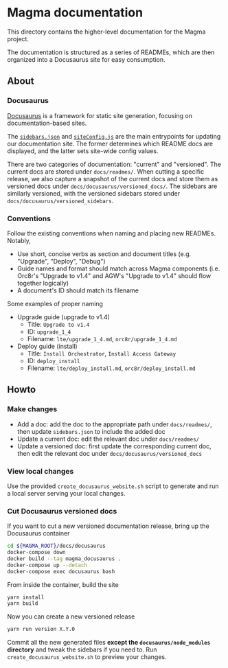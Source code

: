 # Magma documentation

This directory contains the higher-level documentation for the Magma project.

The documentation is structured as a series of READMEs, which are then
organized into a Docusaurus site for easy consumption.

## About

### Docusaurus

[Docusaurus](https://docusaurus.io/) is a framework for static site generation,
focusing on documentation-based sites.

The [`sidebars.json`](https://v1.docusaurus.io/docs/en/navigation) and
[`siteConfig.js`](https://v1.docusaurus.io/docs/en/site-config) are the main
entrypoints for updating our documentation site. The former determines which
README docs are displayed, and the latter sets site-wide config values.

There are two categories of documentation: "current" and "versioned". The
current docs are stored under `docs/readmes/`. When cutting a specific release,
we also capture a snapshot of the current docs and store them as versioned
docs under `docs/docusaurus/versioned_docs/`. The sidebars are similarly
versioned, with the versioned sidebars stored under
`docs/docusaurus/versioned_sidebars`.

### Conventions

Follow the existing conventions when naming and placing new READMEs. Notably,

- Use short, concise verbs as section and document titles (e.g. "Upgrade", "Deploy", "Debug")
- Guide names and format should match across Magma components (i.e. Orc8r's "Upgrade to v1.4" and AGW's "Upgrade to v1.4" should flow together logically)
- A document's ID should match its filename

Some examples of proper naming

- Upgrade guide (upgrade to v1.4)
    - Title: `Upgrade to v1.4`
    - ID: `upgrade_1_4`
    - Filename: `lte/upgrade_1_4.md`, `orc8r/upgrade_1_4.md`
- Deploy guide (install)
    - Title: `Install Orchestrator`, `Install Access Gateway`
    - ID: `deploy_install`
    - Filename: `lte/deploy_install.md`, `orc8r/deploy_install.md`

## Howto

### Make changes

- Add a doc: add the doc to the appropriate path under `docs/readmes/`, then
update `sidebars.json` to include the added doc
- Update a current doc: edit the relevant doc under `docs/readmes/`
- Update a versioned doc: first update the corresponding current doc, then edit
the relevant doc under `docs/docusaurus/versioned_docs`

### View local changes

Use the provided `create_docusaurus_website.sh` script to generate and run a
local server serving your local changes.

### Cut Docusaurus versioned docs

If you want to cut a new versioned documentation release, bring up the
Docusaurus container

```bash
cd ${MAGMA_ROOT}/docs/docusaurus
docker-compose down
docker build --tag magma_docusaurus .
docker-compose up --detach
docker-compose exec docusaurus bash
```

From inside the container, build the site

```bash
yarn install
yarn build
```

Now you can create a new versioned release

```bash
yarn run version X.Y.0
```

Commit all the new generated files **except the `docusaurus/node_modules`
directory** and tweak the sidebars if you need to. Run
`create_docusaurus_website.sh` to preview your changes.

